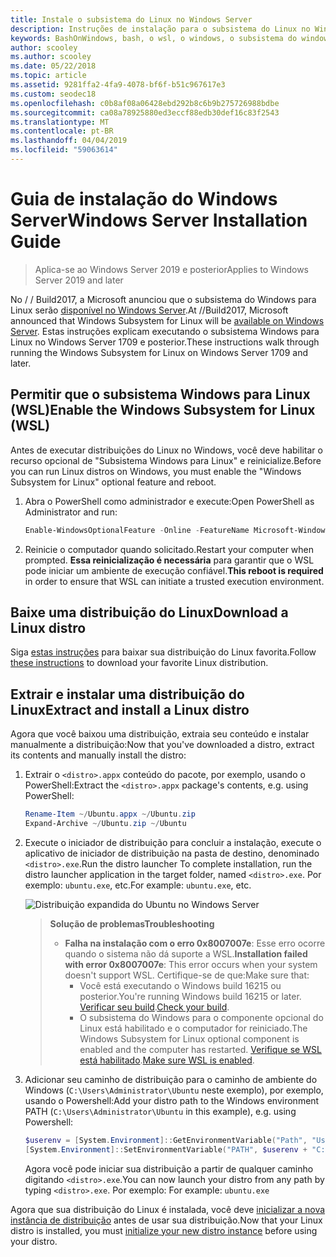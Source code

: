 ```yaml
---
title: Instale o subsistema do Linux no Windows Server
description: Instruções de instalação para o subsistema do Linux no Windows Server.
keywords: BashOnWindows, bash, o wsl, o windows, o subsistema do windows para linux, windowssubsystem, ubuntu, do windows server
author: scooley
ms.author: scooley
ms.date: 05/22/2018
ms.topic: article
ms.assetid: 9281ffa2-4fa9-4078-bf6f-b51c967617e3
ms.custom: seodec18
ms.openlocfilehash: c0b8af08a06428ebd292b8c6b9b275726988bdbe
ms.sourcegitcommit: ca08a78925880ed3eccf88edb30def16c83f2543
ms.translationtype: MT
ms.contentlocale: pt-BR
ms.lasthandoff: 04/04/2019
ms.locfileid: "59063614"
---
```

# <a name="windows-server-installation-guide"></a><span data-ttu-id="00900-104">Guia de instalação do Windows Server</span><span class="sxs-lookup"><span data-stu-id="00900-104">Windows Server Installation Guide</span></span>

> <span data-ttu-id="00900-105">Aplica-se ao Windows Server 2019 e posterior</span><span class="sxs-lookup"><span data-stu-id="00900-105">Applies to Windows Server 2019 and later</span></span>

<span data-ttu-id="00900-106">No / / Build2017, a Microsoft anunciou que o subsistema do Windows para Linux serão [disponível no Windows Server](https://blogs.technet.microsoft.com/hybridcloud/2017/05/10/windows-server-for-developers-news-from-microsoft-build-2017/).</span><span class="sxs-lookup"><span data-stu-id="00900-106">At //Build2017, Microsoft announced that Windows Subsystem for Linux will be [available on Windows Server](https://blogs.technet.microsoft.com/hybridcloud/2017/05/10/windows-server-for-developers-news-from-microsoft-build-2017/).</span></span>  <span data-ttu-id="00900-107">Estas instruções explicam executando o subsistema Windows para Linux no Windows Server 1709 e posterior.</span><span class="sxs-lookup"><span data-stu-id="00900-107">These instructions walk through running the Windows Subsystem for Linux on Windows Server 1709 and later.</span></span>

## <a name="enable-the-windows-subsystem-for-linux-wsl"></a><span data-ttu-id="00900-108">Permitir que o subsistema Windows para Linux (WSL)</span><span class="sxs-lookup"><span data-stu-id="00900-108">Enable the Windows Subsystem for Linux (WSL)</span></span>

<span data-ttu-id="00900-109">Antes de executar distribuições do Linux no Windows, você deve habilitar o recurso opcional de "Subsistema Windows para Linux" e reinicialize.</span><span class="sxs-lookup"><span data-stu-id="00900-109">Before you can run Linux distros on Windows, you must enable the "Windows Subsystem for Linux" optional feature and reboot.</span></span>

1. <span data-ttu-id="00900-110">Abra o PowerShell como administrador e execute:</span><span class="sxs-lookup"><span data-stu-id="00900-110">Open PowerShell as Administrator and run:</span></span>
    ```powershell
    Enable-WindowsOptionalFeature -Online -FeatureName Microsoft-Windows-Subsystem-Linux
    ```

2. <span data-ttu-id="00900-111">Reinicie o computador quando solicitado.</span><span class="sxs-lookup"><span data-stu-id="00900-111">Restart your computer when prompted.</span></span> <span data-ttu-id="00900-112">**Essa reinicialização é necessária** para garantir que o WSL pode iniciar um ambiente de execução confiável.</span><span class="sxs-lookup"><span data-stu-id="00900-112">**This reboot is required** in order to ensure that WSL can initiate a trusted execution environment.</span></span>

## <a name="download-a-linux-distro"></a><span data-ttu-id="00900-113">Baixe uma distribuição do Linux</span><span class="sxs-lookup"><span data-stu-id="00900-113">Download a Linux distro</span></span>

<span data-ttu-id="00900-114">Siga [estas instruções](install-manual.md) para baixar sua distribuição do Linux favorita.</span><span class="sxs-lookup"><span data-stu-id="00900-114">Follow [these instructions](install-manual.md) to download your favorite Linux distribution.</span></span>

## <a name="extract-and-install-a-linux-distro"></a><span data-ttu-id="00900-115">Extrair e instalar uma distribuição do Linux</span><span class="sxs-lookup"><span data-stu-id="00900-115">Extract and install a Linux distro</span></span>
<span data-ttu-id="00900-116">Agora que você baixou uma distribuição, extraia seu conteúdo e instalar manualmente a distribuição:</span><span class="sxs-lookup"><span data-stu-id="00900-116">Now that you've downloaded a distro, extract its contents and manually install the distro:</span></span>

1. <span data-ttu-id="00900-117">Extrair o `<distro>.appx` conteúdo do pacote, por exemplo, usando o PowerShell:</span><span class="sxs-lookup"><span data-stu-id="00900-117">Extract the `<distro>.appx` package's contents, e.g. using PowerShell:</span></span>

    ```powershell
    Rename-Item ~/Ubuntu.appx ~/Ubuntu.zip
    Expand-Archive ~/Ubuntu.zip ~/Ubuntu
    ```

2. <span data-ttu-id="00900-118">Execute o iniciador de distribuição para concluir a instalação, execute o aplicativo de iniciador de distribuição na pasta de destino, denominado `<distro>.exe`.</span><span class="sxs-lookup"><span data-stu-id="00900-118">Run the distro launcher To complete installation, run the distro launcher application in the target folder, named `<distro>.exe`.</span></span> <span data-ttu-id="00900-119">Por exemplo: `ubuntu.exe`, etc.</span><span class="sxs-lookup"><span data-stu-id="00900-119">For example: `ubuntu.exe`, etc.</span></span>

    ![Distribuição expandida do Ubuntu no Windows Server](media/server-appx-expand.png)

    > **<span data-ttu-id="00900-121">Solução de problemas</span><span class="sxs-lookup"><span data-stu-id="00900-121">Troubleshooting</span></span>**
    > * <span data-ttu-id="00900-122">**Falha na instalação com o erro 0x8007007e**: Esse erro ocorre quando o sistema não dá suporte a WSL.</span><span class="sxs-lookup"><span data-stu-id="00900-122">**Installation failed with error 0x8007007e**: This error occurs when your system doesn't support WSL.</span></span> <span data-ttu-id="00900-123">Certifique-se de que:</span><span class="sxs-lookup"><span data-stu-id="00900-123">Make sure that:</span></span>
    >   * <span data-ttu-id="00900-124">Você está executando o Windows build 16215 ou posterior.</span><span class="sxs-lookup"><span data-stu-id="00900-124">You're running Windows build 16215 or later.</span></span> <span data-ttu-id="00900-125">[Verificar seu build](troubleshooting.md#check-your-build-number).</span><span class="sxs-lookup"><span data-stu-id="00900-125">[Check your build](troubleshooting.md#check-your-build-number).</span></span>
    >   * <span data-ttu-id="00900-126">O subsistema do Windows para o componente opcional do Linux está habilitado e o computador for reiniciado.</span><span class="sxs-lookup"><span data-stu-id="00900-126">The Windows Subsystem for Linux optional component is enabled and the computer has restarted.</span></span>  <span data-ttu-id="00900-127">[Verifique se WSL está habilitado](troubleshooting.md#confirm-wsl-is-enabled).</span><span class="sxs-lookup"><span data-stu-id="00900-127">[Make sure WSL is enabled](troubleshooting.md#confirm-wsl-is-enabled).</span></span>
    
3. <span data-ttu-id="00900-128">Adicionar seu caminho de distribuição para o caminho de ambiente do Windows (`C:\Users\Administrator\Ubuntu` neste exemplo), por exemplo, usando o Powershell:</span><span class="sxs-lookup"><span data-stu-id="00900-128">Add your distro path to the Windows environment PATH (`C:\Users\Administrator\Ubuntu` in this example), e.g. using Powershell:</span></span>
        
    ```powershell
    $userenv = [System.Environment]::GetEnvironmentVariable("Path", "User")
    [System.Environment]::SetEnvironmentVariable("PATH", $userenv + "C:\Users\Administrator\Ubuntu", "User")
    ```
    <span data-ttu-id="00900-129">Agora você pode iniciar sua distribuição a partir de qualquer caminho digitando `<distro>.exe`.</span><span class="sxs-lookup"><span data-stu-id="00900-129">You can now launch your distro from any path by typing `<distro>.exe`.</span></span> <span data-ttu-id="00900-130">Por exemplo: </span><span class="sxs-lookup"><span data-stu-id="00900-130">For example:</span></span> `ubuntu.exe`

<span data-ttu-id="00900-131">Agora que sua distribuição do Linux é instalada, você deve [inicializar a nova instância de distribuição](initialize-distro.md) antes de usar sua distribuição.</span><span class="sxs-lookup"><span data-stu-id="00900-131">Now that your Linux distro is installed, you must [initialize your new distro instance](initialize-distro.md) before using your distro.</span></span>
